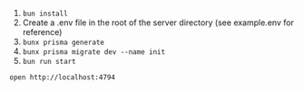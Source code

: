 
1. `bun install`
2. Create a .env file in the root of the server directory (see example.env for reference)
3. `bunx prisma generate`
4. `bunx prisma migrate dev --name init`
5. `bun run start`


```
open http://localhost:4794
```

